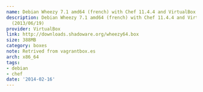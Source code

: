```yaml
---
name: Debian Wheezy 7.1 amd64 (french) with Chef 11.4.4 and VirtualBox 4.1.18 (2013/06/19)
description: Debian Wheezy 7.1 amd64 (french) with Chef 11.4.4 and VirtualBox 4.1.18
  (2013/06/19)
provider: VirtualBox
link: http://downloads.shadoware.org/wheezy64.box
size: 388MB
category: boxes
note: Retrived from vagrantbox.es
arch: x86_64
tags:
- debian
- chef
date: '2014-02-16'
---
```

